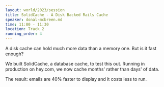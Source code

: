 ```yaml
---
layout: world/2023/session
title: SolidCache - A Disk Backed Rails Cache
speaker: donal-mcbreen.md
time: 11:00 - 11:30
location: Track 2
running_order: 4
---
```


A disk cache can hold much more data than a memory one. But is it fast enough?

We built SolidCache, a database cache, to test this out. Running in production on hey.com, we now cache months' rather than days' of data.

The result: emails are 40% faster to display and it costs less to run.
